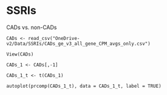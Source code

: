 # SSRIs
CADs vs. non-CADs

`CADs <- read_csv("OneDrive-v2/Data/SSRIs/CADs_ge_v3_all_gene_CPM_avgs_only.csv")`

`View(CADs)`

`CADs_1 <- CADs[,-1]`

`CADs_1_t <- t(CADs_1)`

`autoplot(prcomp(CADs_1_t), data = CADs_1_t, label = TRUE)`
